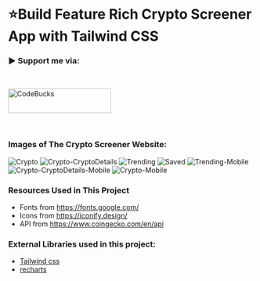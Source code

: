 # ⭐Build Feature Rich Crypto Screener App with Tailwind CSS
<h3 align="left">▶ Support me via:</h3><br />
<p><a href="https://www.buymeacoffee.com/Saksham21s" target="_blank"> <img  src="https://www.buymeacoffee.com/assets/img/guidelines/download-assets-sm-1.svg" height="50" width="210" alt="CodeBucks" ></img></a></p><br />

### Images of The Crypto Screener Website:

![Crypto](https://github.com/Saksham21s/DigiCurr/blob/main/Website-Images/Crypto.png)
![Crypto-CryptoDetails](https://github.com/Saksham21s/DigiCurr/blob/main/Website-Images/Crypto-CryptoDetails.png)
![Trending](https://github.com/Saksham21s/DigiCurr/blob/main/Website-Images/Trending.png)
![Saved](https://github.com/Saksham21s/DigiCurr/blob/main/Website-Images/Saved.png)
![Trending-Mobile](https://github.com/Saksham21s/DigiCurr/blob/main/Website-Images/Trending-Mobile.png)
![Crypto-CryptoDetails-Mobile](https://github.com/Saksham21s/DigiCurr/blob/main/Website-Images/Crypto-CryptoDetails-Mobile.png)
![Crypto-Mobile](https://github.com/Saksham21s/DigiCurr/blob/main/Website-Images/Crypto-Mobile.png)

### Resources Used in This Project

- Fonts from https://fonts.google.com/ <br />
- Icons from https://iconify.design/ <br />
- API from https://www.coingecko.com/en/api <br />

### External Libraries used in this project:

- [Tailwind css](https://tailwindcss.com/) <br />
- [recharts](https://recharts.org/en-US/) <br />
